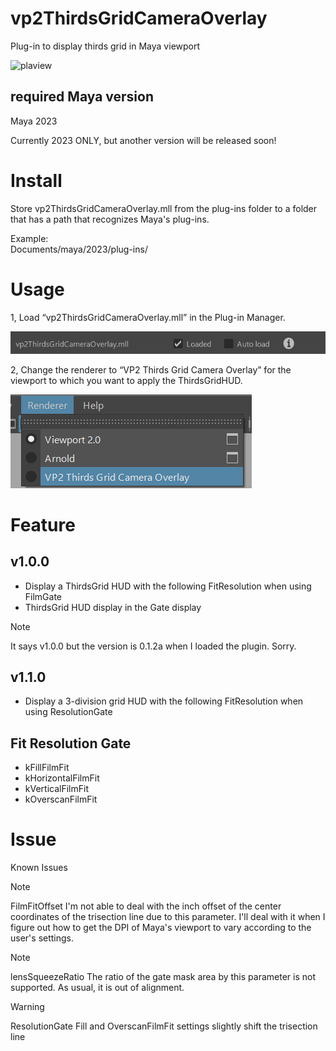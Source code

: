 # vp2ThirdsGridCameraOverlay
Plug-in to display thirds grid in Maya viewport

![plaview](/images/cameraoverlay_02.gif)

## required Maya version
Maya 2023

Currently 2023 ONLY, but another version will be released soon!

# Install
Store vp2ThirdsGridCameraOverlay.mll from the plug-ins folder to a folder that has a path that recognizes Maya's plug-ins.

Example:\
Documents/maya/2023/plug-ins/

# Usage
1, Load “vp2ThirdsGridCameraOverlay.mll” in the Plug-in Manager.

![image01.png](/images/image01.png)

2, Change the renderer to “VP2 Thirds Grid Camera Overlay” for the viewport to which you want to apply the ThirdsGridHUD.

![image02.png](/images/image02.png)

# Feature
## v1.0.0
* Display a ThirdsGrid HUD with the following FitResolution when using FilmGate
* ThirdsGrid HUD display in the Gate display

> [!NOTE]
> It says v1.0.0 but the version is 0.1.2a when I loaded the plugin. Sorry.

## v1.1.0
* Display a 3-division grid HUD with the following FitResolution when using ResolutionGate

## Fit Resolution Gate
* kFillFilmFit
* kHorizontalFilmFit
* kVerticalFilmFit
* kOverscanFilmFit

# Issue
Known Issues

> [!NOTE]
> FilmFitOffset
> I'm not able to deal with the inch offset of the center coordinates of the trisection line due to this parameter.
> I'll deal with it when I figure out how to get the DPI of Maya's viewport to vary according to the user's settings.

> [!NOTE]
> lensSqueezeRatio
> The ratio of the gate mask area by this parameter is not supported.
> As usual, it is out of alignment.

> [!WARNING]
> ResolutionGate
> Fill and OverscanFilmFit settings slightly shift the trisection line